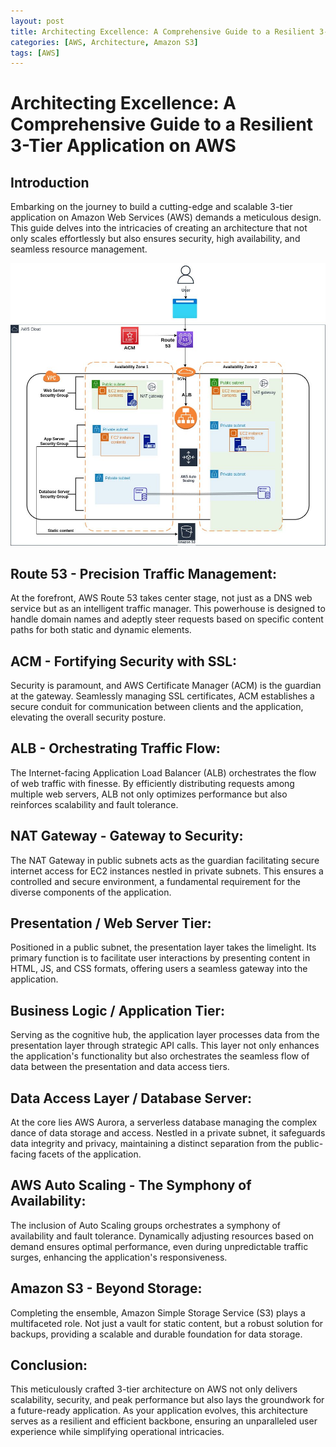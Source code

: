 ```yaml
---
layout: post
title: Architecting Excellence: A Comprehensive Guide to a Resilient 3-Tier Application on AWS
categories: [AWS, Architecture, Amazon S3]
tags: [AWS]
---
```



# Architecting Excellence: A Comprehensive Guide to a Resilient 3-Tier Application on AWS

## Introduction

Embarking on the journey to build a cutting-edge and scalable 3-tier application on Amazon Web Services (AWS) demands a meticulous design. This guide delves into the intricacies of creating an architecture that not only scales effortlessly but also ensures security, high availability, and seamless resource management.

![Architecture diagram](/images/3-tier/3-tier.jpg)

## Route 53 - Precision Traffic Management:

At the forefront, AWS Route 53 takes center stage, not just as a DNS web service but as an intelligent traffic manager. This powerhouse is designed to handle domain names and adeptly steer requests based on specific content paths for both static and dynamic elements.

## ACM - Fortifying Security with SSL:

Security is paramount, and AWS Certificate Manager (ACM) is the guardian at the gateway. Seamlessly managing SSL certificates, ACM establishes a secure conduit for communication between clients and the application, elevating the overall security posture.

## ALB - Orchestrating Traffic Flow:

The Internet-facing Application Load Balancer (ALB) orchestrates the flow of web traffic with finesse. By efficiently distributing requests among multiple web servers, ALB not only optimizes performance but also reinforces scalability and fault tolerance.

## NAT Gateway - Gateway to Security:

The NAT Gateway in public subnets acts as the guardian facilitating secure internet access for EC2 instances nestled in private subnets. This ensures a controlled and secure environment, a fundamental requirement for the diverse components of the application.

## Presentation / Web Server Tier:

Positioned in a public subnet, the presentation layer takes the limelight. Its primary function is to facilitate user interactions by presenting content in HTML, JS, and CSS formats, offering users a seamless gateway into the application.

## Business Logic / Application Tier:

Serving as the cognitive hub, the application layer processes data from the presentation layer through strategic API calls. This layer not only enhances the application's functionality but also orchestrates the seamless flow of data between the presentation and data access tiers.

## Data Access Layer / Database Server:

At the core lies AWS Aurora, a serverless database managing the complex dance of data storage and access. Nestled in a private subnet, it safeguards data integrity and privacy, maintaining a distinct separation from the public-facing facets of the application.

## AWS Auto Scaling - The Symphony of Availability:

The inclusion of Auto Scaling groups orchestrates a symphony of availability and fault tolerance. Dynamically adjusting resources based on demand ensures optimal performance, even during unpredictable traffic surges, enhancing the application's responsiveness.

## Amazon S3 - Beyond Storage:

Completing the ensemble, Amazon Simple Storage Service (S3) plays a multifaceted role. Not just a vault for static content, but a robust solution for backups, providing a scalable and durable foundation for data storage.

## Conclusion:

This meticulously crafted 3-tier architecture on AWS not only delivers scalability, security, and peak performance but also lays the groundwork for a future-ready application. As your application evolves, this architecture serves as a resilient and efficient backbone, ensuring an unparalleled user experience while simplifying operational intricacies.


